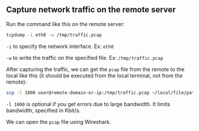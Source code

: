 ## Capture network traffic on the remote server

Run the command like this on the remote server:
```sh
tcpdump -i eth0 -w /tmp/traffic.pcap
```

`-i` to specify the network interface. Ex: `eth0`

`-w` to write the traffic on the specified file. Ex: `/tmp/traffic.pcap`

After capturing the traffic, we can get the `pcap` file from the remote to the local like this (it should be executed from the local terminal, not from the remote):
```sh
scp -l 1000 user@remote-domain-or-ip:/tmp/traffic.pcap ~/local/file/path/traffic.pcap
```

`-l 1000` is optional if you get errors due to large bandwidth. It limits bandwidth, specified in Kbit/s.

We can open the `pcap` file using Wireshark.
